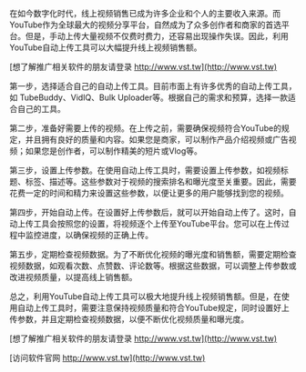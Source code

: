 在如今数字化时代，线上视频销售已成为许多企业和个人的主要收入来源。而YouTube作为全球最大的视频分享平台，自然成为了众多创作者和商家的首选平台。但是，手动上传大量视频不仅费时费力，还容易出现操作失误。因此，利用YouTube自动上传工具可以大幅提升线上视频销售额。

[想了解推广相关软件的朋友请登录 http://www.vst.tw](http://www.vst.tw)

第一步，选择适合自己的自动上传工具。目前市面上有许多优秀的自动上传工具，如 TubeBuddy、VidIQ、Bulk Uploader等。根据自己的需求和预算，选择一款适合自己的工具。

第二步，准备好需要上传的视频。在上传之前，需要确保视频符合YouTube的规定，并且拥有良好的质量和内容。如果您是商家，可以制作产品介绍视频或广告视频；如果您是创作者，可以制作精美的短片或Vlog等。

第三步，设置上传参数。在使用自动上传工具时，需要设置上传参数，如视频标题、标签、描述等。这些参数对于视频的搜索排名和曝光度至关重要。因此，需要花费一定的时间和精力来设置这些参数，以便让更多的用户能够找到您的视频。

第四步，开始自动上传。在设置好上传参数后，就可以开始自动上传了。这时，自动上传工具会按照您的设置，将视频逐个上传至YouTube平台。您可以在上传过程中监控进度，以确保视频的正确上传。

第五步，定期检查视频数据。为了不断优化视频的曝光度和销售额，需要定期检查视频数据，如观看次数、点赞数、评论数等。根据这些数据，可以调整上传参数或改进视频质量，以提高线上销售额。

总之，利用YouTube自动上传工具可以极大地提升线上视频销售额。但是，在使用自动上传工具时，需要注意保持视频质量和符合YouTube规定，同时设置好上传参数，并且定期检查视频数据，以便不断优化视频质量和曝光度。

[想了解推广相关软件的朋友请登录 http://www.vst.tw](http://www.vst.tw)


[访问软件官网 http://www.vst.tw](http://www.vst.tw)
